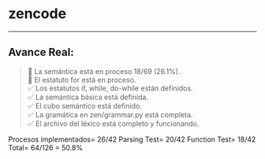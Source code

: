 # zencode
-----------------------------------------------------------

## Avance Real:
> 🔲 La semántica está en proceso 18/69 (26.1%).  
> 🔲 El estatuto for está en proceso.  
> ✅ Los estatutos if, while, do-while están definidos.  
> ✅ La semántica básica está definida.  
> ✅ El cubo semántico está definido.  
> ✅ La gramática en zen/grammar.py está completa.  
> ✅ El archivo del léxico está completo y funcionando.


Procesos implementados= 26/42
Parsing Test= 20/42
Function Test= 18/42
Total= 64/126 = 50.8%
